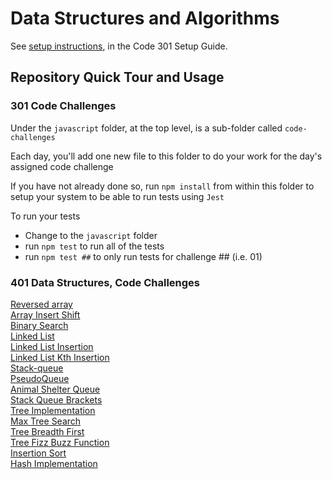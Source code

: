 # Data Structures and Algorithms

See [setup instructions](https://codefellows.github.io/setup-guide/code-301/3-code-challenges), in the Code 301 Setup Guide.

## Repository Quick Tour and Usage

### 301 Code Challenges

Under the `javascript` folder, at the top level, is a sub-folder called `code-challenges`

Each day, you'll add one new file to this folder to do your work for the day's assigned code challenge

If you have not already done so, run `npm install` from within this folder to setup your system to be able to run tests using `Jest`

To run your tests

- Change to the `javascript` folder
- run `npm test` to run all of the tests
- run `npm test ##` to only run tests for challenge ## (i.e. 01)

### 401 Data Structures, Code Challenges

[Reversed array](/javascript/code401/array-reverse/README.md)\
[Array Insert Shift](/javascript/code401/array-insert-shift/README.md)\
[Binary Search](/javascript/code401/array-binary-search/README.md)\
[Linked List](/javascript/code401/linked-list/linked-list/README.md)\
[Linked List Insertion](/javascript/code401/linked-list/linked-list-insertions/README.md)\
[Linked List Kth Insertion](/javascript/code401/linked-list/linked-list-kth/README.md)\
[Stack-queue](/javascript/Stack_Queue/code401/stack-queue_implementation/README.md)\
[PseudoQueue](/javascript/Stack_Queue/code401/pseudo-queue/README.md)\
[Animal Shelter Queue](/javascript/Stack_Queue/code401/animal-shelter-queue/README.md)\
[Stack Queue Brackets](/javascript/Stack_Queue/code401/stack-queue-brackets/README.md)\
[Tree Implementation](/javascript/trees/code401/tree-implementation/README.md)\
[Max Tree Search](/javascript/code401/trees/tree-max/README.md)\
[Tree Breadth First](/javascript/code401/trees/tree-breadth-first/README.md)\
[Tree Fizz Buzz Function](/javascript/code401/trees/tree-fizz-buzz/README.md)\
[Insertion Sort](/javascript/code401/one-offs/insertionSort/README.md)\
[Hash Implementation](/javascript/code401/Hash/implementation/README.md)
